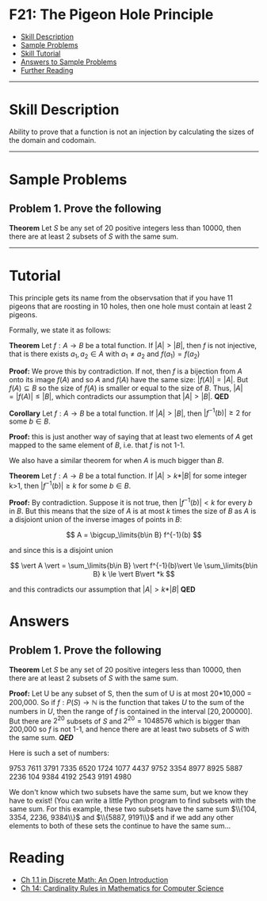 # F21: The Pigeon Hole Principle


* [Skill Description](#skill-description)
* [Sample Problems](#Sample-Problems)
* [Skill Tutorial](#Tutorial)
* [Answers to Sample Problems](#Answers)
* [Further Reading](#Reading)

---

# Skill Description

Ability to prove that a function is not an injection by calculating the sizes of the domain and codomain.

---

# Sample Problems

## Problem 1. Prove the following
**Theorem** Let $S$ be any set of 20 positive integers less than 10000, then there are at least 2 subsets of $S$ with the same sum.

---

# Tutorial

This principle gets its name from the observsation that if you have 11 pigeons that are roosting in 10 holes,
then one hole must contain at least 2 pigeons.

Formally, we state it as follows:

**Theorem** Let $f:A\rightarrow B$ be a total function. If $\vert A\vert \gt \vert B \vert$,
then $f$ is not injective, that is there exists $a_1,a_2\in A$ with $a_1\not = a_2$ and $f(a_1)=f(a_2)$

**Proof:** We prove this by contradiction. If not, then $f$ is a bijection from $A$ onto its image $f(A)$
and so $A$ and $f(A)$ have the same size: $\vert f(A) \vert = \vert A \vert$.
But $f(A)\subseteq B$ so the size of $f(A)$ is smaller or equal to the size of $B$. 
Thus, $\vert A\vert = \vert f(A) \vert \le \vert B \vert$, which contradicts our
assumption that  $\vert A\vert > \vert B \vert$. **QED**

**Corollary** Let $f:A\rightarrow B$ be a total function. If $\vert A\vert \gt \vert B \vert$,
then  $\vert f^{-1}(b)\vert \ge 2$ for some $b\in B$.

**Proof:** this is just another way of saying that at least two elements of $A$ get mapped to the same
element of $B$, i.e. that $f$ is not 1-1.

We also have a similar theorem for when $A$ is much bigger than $B$.

**Theorem** Let $f:A\rightarrow B$ be a total function. If $\vert A\vert \gt k* \vert B \vert$ for some integer k>1,
then $\vert f^{-1}(b)\vert \ge k$ for some $b\in B$.

**Proof:** By contradiction. Suppose it is not true, then $\vert f^{-1}(b)\vert \lt k$ for every $b$ in $B$.
But this means that the size of $A$ is at most $k$ times the size of $B$ as $A$ is a disjoiont union of the inverse
images of points in $B$:

$$
A = \bigcup_\limits{b\in B} f^{-1}(b)
$$

and since this is a disjoint union

$$
\vert A \vert = \sum_\limits{b\in B} \vert  f^{-1}(b)\vert \le \sum_\limits{b\in B} k \le \vert B\vert *k
$$

and this contradicts our assumption that $\vert A\vert \gt k* \vert B \vert$  **QED**

# Answers

## Problem 1. Prove the following
**Theorem** Let $S$ be any set of 20 positive integers less than 10000, then there are at least 2 subsets of $S$ with the same sum.

**Proof:** Let U be any subset of S, then the sum of U is at most 20*10,000 = 200,000. So if $f:P(S)\rightarrow \mathbb{N}$ is the
function that takes $U$ to the sum of the numbers in $U$, then the range of $f$ is contained in the interval $[20,200000]$.
But there are $2^{20}$ subsets of $S$ and $2^{20} = 1048576$ which is bigger than 200,000 so
$f$ is not 1-1, and hence there are at least two subsets of $S$ with the same sum. ***QED***

Here is such a set of numbers:

9753 7611 3791 7335 6520 1724 1077 4437 9752 3354 8977 8925 5887 2236 104 9384 4192 2543 9191 4980

We don't know which two subsets have the same sum, but we know they have to exist!
(You can write a little Python program to find subsets with the same sum. For this example, these two subsets
have the same sum $\\{104, 3354, 2236, 9384\\}$ and  $\\{5887, 9191\\}$ and if we add any other elements to both of these sets the continue to have the same sum...

# Reading

* [Ch 1.1 in Discrete Math: An Open Introduction](https://discrete.openmathbooks.org/dmoi3/sec_counting-addmult.html)
* [Ch 14: Cardinality Rules in Mathematics for Computer Science](https://ocw.mit.edu/courses/6-042j-mathematics-for-computer-science-spring-2015/mit6_042js15_textbook.pdf)
  

